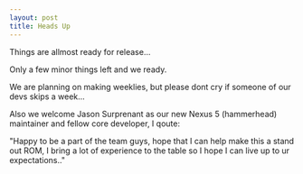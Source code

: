 ```yaml
---
layout: post
title: Heads Up
---
```


Things are allmost ready for release...

Only a few minor things left and we ready.

We are planning on making weeklies, but please dont cry if someone of our devs skips a week...

Also we welcome Jason Surprenant as our new Nexus 5 (hammerhead) maintainer and fellow core developer, I qoute:

"Happy to be a part of the team guys, hope that I can help make this a stand out ROM, I bring a lot of experience to the table so I hope I can live up to ur expectations.."
